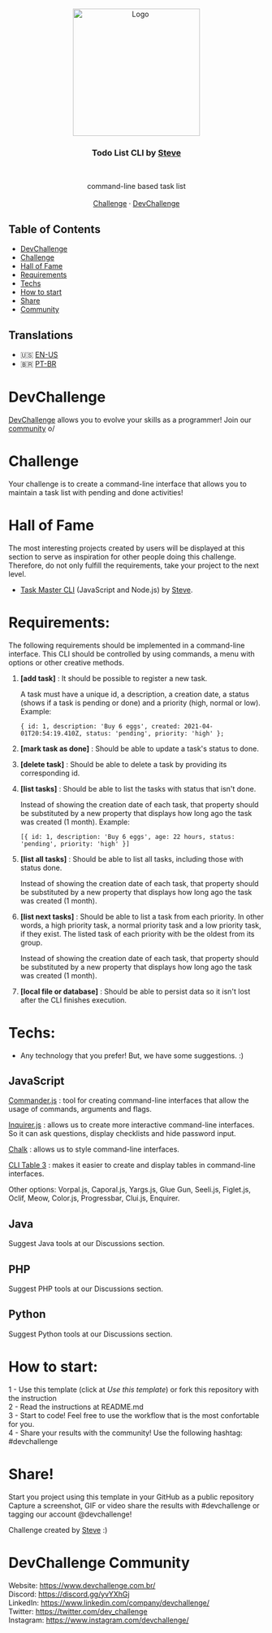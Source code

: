 <br />
<p align="center">
    <img src="https://res.cloudinary.com/dmct8cfu9/image/upload/v1618085857/task-master_task-add_wzpz3g.png" alt="Logo" width="250">

  <h3 align="center">Todo List CLI by <a href="https://github.com/stevescruz">Steve</a></h3>
 <br />
  <p align="center">
     command-line based task list
       <br />
    <br />
    <a href="https://github.com/stevescruz/Challenge-Task-List">Challenge</a>
    ·
    <a href="https://www.devchallenge.com.br/">DevChallenge</a>
  </p>
</p>

## Table of Contents

* [DevChallenge](#devchallenge) 
* [Challenge](#challenge)
* [Hall of Fame](#hall-of-fame)
* [Requirements](#requirements)
* [Techs](#techs)
* [How to start](#how-to-start)
* [Share](#share)
* [Community](#devchallenge-community)

## Translations

* :us: [EN-US](README.md)
* :brazil: [PT-BR](translations/README_PT-BR.md)

# DevChallenge
<a href="https://devchallenge.now.sh/"> DevChallenge</a> allows you to evolve your skills as a programmer! Join our <a href="https://discord.gg/yvYXhGj">community</a> o/

# Challenge
Your challenge is to create a command-line interface that allows you to maintain a task list with pending and done activities!

# Hall of Fame
The most interesting projects created by users will be displayed at this section to serve as inspiration for other people doing this challenge. Therefore, do not only fulfill the requirements, take your project to the next level.

- [Task Master CLI](https://github.com/stevescruz/task-master) (JavaScript and Node.js) by [Steve](https://github.com/stevescruz).

# Requirements:
The following requirements should be implemented in a command-line interface. This CLI should be controlled by using commands, a menu with options or other creative methods.
1. <b>[add task]</b> : It should be possible to register a new task.

    A task must have a unique id, a description, a creation date, a status (shows if a task is pending or done) and a priority (high, normal or low). Example:
    
    `{ id: 1, description: 'Buy 6 eggs', created: 2021-04-01T20:54:19.410Z, status: 'pending', priority: 'high' };`
2. <b>[mark task as done]</b> : Should be able to update a task's status to done.
3. <b>[delete task]</b> : Should be able to delete a task by providing its corresponding id.
4. <b>[list tasks]</b> : Should be able to list the tasks with status that isn't done.
    
    Instead of showing the creation date of each task, that property should be substituted by a new property that displays how long ago the task was created (1 month). Example:

    `[{ id: 1, description: 'Buy 6 eggs', age: 22 hours, status: 'pending', priority: 'high' }]`
5. <b>[list all tasks]</b> : Should be able to list all tasks, including those with status done.
    
    Instead of showing the creation date of each task, that property should be substituted by a new property that displays how long ago the task was created (1 month).
6. <b>[list next tasks]</b> : Should be able to list a task from each priority. In other words, a high priority task, a normal priority task and a low priority task, if they exist. The listed task of each priority with be the oldest from its group.

    Instead of showing the creation date of each task, that property should be substituted by a new property that displays how long ago the task was created (1 month).<br>
7. <b>[local file or database]</b> : Should be able to persist data so it isn't lost after the CLI finishes execution.

# Techs: 
- Any technology that you prefer! But, we have some suggestions. :)

## JavaScript

[Commander.js](https://github.com/tj/commander.js/) : tool for creating command-line interfaces that allow the usage of commands, arguments and flags.

[Inquirer.js](https://github.com/SBoudrias/Inquirer.js/) : allows us to create more interactive command-line interfaces. So it can ask questions, display checklists and hide password input.

[Chalk](https://github.com/chalk/chalk) : allows us to style command-line interfaces.

[CLI Table 3](https://github.com/cli-table/cli-table3) : makes it easier to create and display tables in command-line interfaces.

Other options: Vorpal.js, Caporal.js, Yargs.js, Glue Gun, Seeli.js, Figlet.js, Oclif, Meow, Color.js, Progressbar, Clui.js, Enquirer.

## Java

Suggest Java tools at our Discussions section.

## PHP

Suggest PHP tools at our Discussions section.

## Python

Suggest Python tools at our Discussions section.

# How to start:
1 - Use this template (click at *Use this template*) or fork this repository with the instruction<br>
2 - Read the instructions at README.md<br>
3 - Start to code! Feel free to use the workflow that is the most confortable for you.<br>
4 - Share your results with the community! Use the following hashtag: #devchallenge

# Share!
Start you project using this template in your GitHub as a public repository<br>
Capture a screenshot, GIF or video share the results with #devchallenge or tagging our account @devchallenge!<br>

Challenge created by <a href="https://www.linkedin.com/in/stevescruz/">Steve</a> :)


# DevChallenge Community
Website: https://www.devchallenge.com.br/ <br>
Discord: https://discord.gg/yvYXhGj <br>
LinkedIn: https://www.linkedin.com/company/devchallenge/<br>
Twitter: https://twitter.com/dev_challenge<br>
Instagram: https://www.instagram.com/devchallenge/<br>